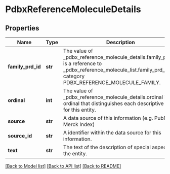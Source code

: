 # PdbxReferenceMoleculeDetails

## Properties
Name | Type | Description | Notes
------------ | ------------- | ------------- | -------------
**family_prd_id** | **str** | The value of _pdbx_reference_molecule_details.family_prd_id is a reference to  _pdbx_reference_molecule_list.family_prd_id&#x27; in category PDBX_REFERENCE_MOLECULE_FAMILY. | 
**ordinal** | **int** | The value of _pdbx_reference_molecule_details.ordinal is an ordinal that  distinguishes each descriptive text for this entity. | 
**source** | **str** | A data source of this information (e.g. PubMed, Merck Index) | [optional] 
**source_id** | **str** | A identifier within the data source for this information. | [optional] 
**text** | **str** | The text of the description of special aspects of the entity. | [optional] 

[[Back to Model list]](../README.md#documentation-for-models) [[Back to API list]](../README.md#documentation-for-api-endpoints) [[Back to README]](../README.md)

